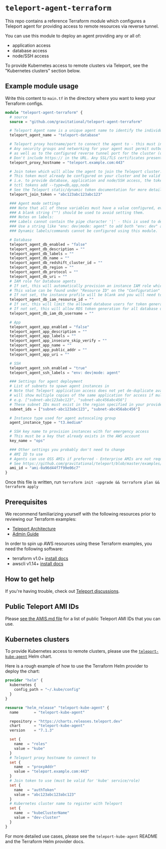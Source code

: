 # `teleport-agent-terraform`

This repo contains a reference Terraform module which configures a Teleport agent for providing access to remote resources via reverse tunnel.

You can use this module to deploy an agent providing any or all of:
- application access
- database access
- node/SSH access

To provide Kubernetes access to remote clusters via Teleport, see the "Kubernetes clusters" section below.

## Example module usage

Write this content to `main.tf` in the directory where you want to keep your Terraform configs.

```terraform
module "teleport-agent-terraform" {
  # source
  source = "github.com/gravitational/teleport-agent-terraform"

  # Teleport Agent name is a unique agent name to identify the individual instance.
  teleport_agent_name = "teleport-database"

  # Teleport proxy hostname/port to connect the agent to - this must include a web UI port like :443 or :3080
  # Any security groups and networking for your agent must permit outbound traffic to flow to this host/port,
  # as well as to the configured reverse tunnel port for the cluster (defaults to 3024, but can also be multiplexed on 443/3080)
  # Don't include https:// in the URL. Any SSL/TLS certificates presented must use valid chains.
  teleport_proxy_hostname = "teleport.example.com:443"

  # Join token which will allow the agent to join the Teleport cluster.
  # This token must already be configured on your cluster and be valid for all Teleport services which the agent is providing access to.
  # i.e. to provide database, application and node/SSH access, the token should be created with
  # tctl tokens add --type=db,app,node
  # See the Teleport static/dynamic token documentation for more details.
  teleport_join_token = "abc123abc123abc123"

  ### Agent mode settings
  ### Note that all of these variables must have a value configured, even if you are not using that mode.
  ### A blank string ("") should be used to avoid setting them.
  ### Notes on labels:
  ### Labels cannot contain the pipe character '|' - this is used to delimit each key:value static label entry.
  ### Use a string like "env: dev|mode: agent" to add both "env: dev" and "mode: agent" static labels.
  ### Dynamic labels/commands cannot be configured using this module.

  # Database
  teleport_agent_db_enabled = "false"
  teleport_agent_db_description = ""
  teleport_agent_db_labels = ""
  teleport_agent_db_name = ""
  teleport_agent_db_redshift_cluster_id = ""
  teleport_agent_db_region = ""
  teleport_agent_db_protocol = ""
  teleport_agent_db_uri = ""
  # IAM role for Database agents
  # If set, this will automatically provision an instance IAM role which allows RDS database token generation.
  # This value can be found under "Resource ID" on the "Configuration" tab of the RDS console.
  # If not set, the instance profile will be blank and you will need to configure your own role/instance profile.
  teleport_agent_db_iam_resource_id = ""
  # If set, this will limit the allowed database users for token generation to the specified username string.
  # If not set, this will allow RDS token generation for all database users (*)
  teleport_agent_db_iam_db_username = ""

  # App
  teleport_agent_app_enabled = "false"
  teleport_agent_app_description = ""
  teleport_agent_app_labels = ""
  teleport_agent_app_insecure_skip_verify = ""
  teleport_agent_app_name = ""
  teleport_agent_app_public_addr = ""
  teleport_agent_app_uri = ""

  # SSH
  teleport_agent_ssh_enabled = "true"
  teleport_agent_ssh_labels = "env: dev|mode: agent"

  ### Settings for agent deployment
  # List of subnets to spawn agent instances in
  # Note that Teleport application access does not yet de-duplicate available applications, so
  # will show multiple copies of the same application for access if multiple replicas are used.
  # e.g. ["subnet-abc123abc123", "subnet-abc456abc456"]
  # These subnet IDs must exist in the region specified in your provider.tf file
  subnet_ids = ["subnet-abc123abc123", "subnet-abc456abc456"]

  # Instance type used for agent autoscaling group
  agent_instance_type = "t3.medium"

  # SSH key name to provision instances with for emergency access
  # This must be a key that already exists in the AWS account
  key_name = "ops"

  ### Other settings you probably don't need to change
  # AMI ID to use
  # Agents can use OSS AMIs if preferred - Enterprise AMIs are not required.
  # See https://github.com/gravitational/teleport/blob/master/examples/aws/terraform/AMIS.md
  ami_id = "ami-0a96d44f7f99e06c7"
}

```

Once this file is written, run `terraform init -upgrade && terraform plan && terraform apply`

## Prerequisites

We recommend familiarizing yourself with the following resources prior to reviewing our Terraform examples:

- [Teleport Architecture](https://goteleport.com/docs/architecture/overview/)
- [Admin Guide](https://goteleport.com/docs/management/admin/)

In order to spin up AWS resources using these Terraform examples, you need the following software:

- terraform v1.0+ [install docs](https://learn.hashicorp.com/tutorials/terraform/install-cli)
- awscli v1.14+ [install docs](https://docs.aws.amazon.com/cli/latest/userguide/getting-started-install.html)

## How to get help

If you're having trouble, check out [Teleport discussions](ttps://github.com/gravitational/teleport/discussions).

## Public Teleport AMI IDs

Please [see the AMIS.md file](https://github.com/gravitational/teleport/blob/master/examples/aws/terraform/AMIS.md) for a list of public Teleport AMI IDs that you can use.

## Kubernetes clusters

To provide Kubernetes access to remote clusters, please use the [`teleport-kube-agent`](https://github.com/gravitational/teleport/tree/master/examples/chart/teleport-kube-agent) Helm chart.

Here is a rough example of how to use the Terraform Helm provider to deploy the chart:

```terraform
provider "helm" {
  kubernetes {
    config_path = "~/.kube/config"
  }
}

resource "helm_release" "teleport-kube-agent" {
  name       = "teleport-kube-agent"

  repository = "https://charts.releases.teleport.dev"
  chart      = "teleport-kube-agent"
  version    = "7.1.3"

  set {
    name  = "roles"
    value = "kube"
  }
  # Teleport proxy hostname to connect to
  set {
    name  = "proxyAddr"
    value = "teleport.example.com:443"
  }
  # Join token to use (must be valid for 'kube' service/role)
  set {
    name  = "authToken"
    value = "abc123abc123abc123"
  }
  # Kubernetes cluster name to register with Teleport
  set {
    name  = "kubeClusterName"
    value = "dev-cluster"
  }
}
```

For more detailed use cases, please see the `teleport-kube-agent` README and the Terraform Helm provider docs.
